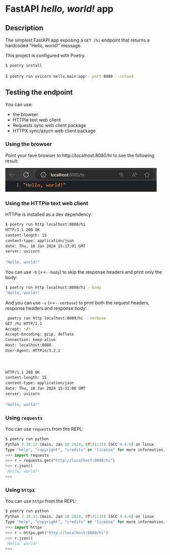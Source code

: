 # FastAPI *hello, world!* app

## Description

The simplest FastAPI app exposing a `GET /hi` endpoint that returns a hardcoded "Hello, world!" message.

This project is configured with Poetry.

```bash
$ poetry install

$ poetry run uvicorn hello.main:app --port 8080 --reload
```

## Testing the endpoint

You can use:
+ the browser
+ HTTPie text web client
+ Requests sync web client package
+ HTTPX sync/asycn web client package

### Using the browser

Point your fave browser to http://localhost:8080/hi to see the following result:

![Hello in the browser](docs/pics/hello-browser.png)


### Using the HTTPie text web client

HTTPie is installed as a dev dependency.

```bash
$ poetry run http localhost:8080/hi
HTTP/1.1 200 OK
content-length: 15
content-type: application/json
date: Thu, 18 Jan 2024 15:17:01 GMT
server: uvicorn

"Hello, world!"

```

You can use `-b` (==`--body`) to skip the response headers and print only the body:

```bash
$ poetry run http localhost:8080/hi --body
"Hello, world!"

```

And you can use `-v` (==`--verbose`) to print both the request headers, response headers and response body:

```bash
 poetry run http localhost:8080/hi --verbose
GET /hi HTTP/1.1
Accept: */*
Accept-Encoding: gzip, deflate
Connection: keep-alive
Host: localhost:8080
User-Agent: HTTPie/3.2.2



HTTP/1.1 200 OK
content-length: 15
content-type: application/json
date: Thu, 18 Jan 2024 15:31:08 GMT
server: uvicorn

"Hello, world!"

```

### Using `requests`

You can use `requests` from the REPL:

```python
$ poetry run python
Python 3.10.13 (main, Jan 18 2024, 07:41:15) [GCC 9.4.0] on linux
Type "help", "copyright", "credits" or "license" for more information.
>>> import requests
>>> r = requests.get("http://localhost:8080/hi")
>>> r.json()
'Hello, world!'
>>>
```

### Using `httpx`

You can use `httpx` from the REPL:

```python
$ poetry run python
Python 3.10.13 (main, Jan 18 2024, 07:41:15) [GCC 9.4.0] on linux
Type "help", "copyright", "credits" or "license" for more information.
>>> import httpx
>>> r = httpx.get("http://localhost:8080/hi")
>>> r.json()
'Hello, world!'
>>>
```
